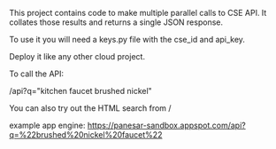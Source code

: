 
This project contains code to make multiple parallel calls to CSE API. It collates those results and returns a single
JSON response.

To use it you will need a keys.py file with the cse_id and api_key.

Deploy it like any other cloud project.

To call the API:

<URL>/api?q="kitchen faucet brushed nickel"

You can also try out the HTML search from
<URL>/

example app engine:
https://panesar-sandbox.appspot.com/api?q=%22brushed%20nickel%20faucet%22